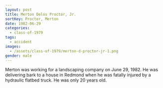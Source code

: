 ```yaml
---
layout: post
title: Merton Delos Proctor, Jr.
sortKey: Proctor, Merton
date: 1982-06-29
categories:
  - class-of-1979
tags:
  - accident
images:
  - /assets/class-of-1979/merton-d-proctor-jr-1.png
gender: male
---
```


Merton was working for a landscaping company on June 29, 1982. He was delivering bark to a house in Redmond when he was fatally injured by a hydraulic flatbed truck. He was only 20 years old.
